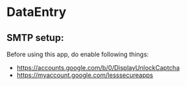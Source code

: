 # DataEntry

## SMTP setup:
Before using this app, do enable following things:
- https://accounts.google.com/b/0/DisplayUnlockCaptcha
- https://myaccount.google.com/lesssecureapps


